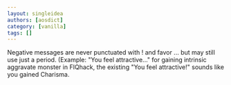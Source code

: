 ```yaml
---
layout: singleidea
authors: [aosdict]
category: [vanilla]
tags: []
---
```

Negative messages are never punctuated with ! and favor ... but may still use just a period. (Example: "You feel attractive..." for gaining intrinsic aggravate monster in FIQhack, the existing "You feel attractive!" sounds like you gained Charisma.
